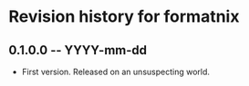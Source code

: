 # Revision history for formatnix

## 0.1.0.0 -- YYYY-mm-dd

* First version. Released on an unsuspecting world.
